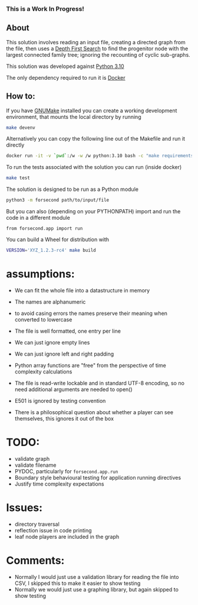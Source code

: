 ### This is a Work In Progress!

## About

This solution involves reading an input file, creating a directed graph from the file, then uses a [Depth First Search](https://en.wikipedia.org/wiki/Depth-first_search) to find the progenitor node with the largest connected family tree; ignoring the recounting of cyclic sub-graphs.

This solution was developed against [Python 3.10](https://hub.docker.com/_/python)

The only dependency required to run it is [Docker](https://docker.com)

## How to:

If you have [GNUMake](https://www.gnu.org/software/make/) installed you can create a working development environment, that mounts the local directory by running
```bash
make devenv
```
Alternatively you can copy the following line out of the Makefile and run it directly
```bash
docker run -it -v `pwd`:/w -w /w python:3.10 bash -c "make requirements && bash"
```

To run the tests associated with the solution you can run (inside docker)
```bash
make test
```

The solution is designed to be run as a Python module
```bash
python3 -m forsecond path/to/input/file
```
But you can also (depending on your PYTHONPATH) import and run the code in a different module
```python3
from forsecond.app import run
```

You can build a Wheel for distribution with
```bash
VERSION='XYZ_1.2.3-rc4' make build
```


# assumptions:

- We can fit the whole file into a datastructure in memory
- The names are alphanumeric
- to avoid casing errors the names preserve their meaning when converted to lowercase

- The file is well formatted, one entry per line
- We can just ignore empty lines
- We can just ignore left and right padding

- Python array functions are "free" from the perspective of time complexity calculations
- The file is read-write lockable and in standard UTF-8 encoding, so no need additional arguments are needed to open()

- E501 is ignored by testing convention
- There is a philosophical question about whether a player can see themselves, this ignores it out of the box

# TODO:
- validate graph
- validate filename
- PYDOC, particularly for `forsecond.app.run`
- Boundary style behavioural testing for application running directives
- Justify time complexity expectations


# Issues:

- directory traversal
- reflection issue in code printing
- leaf node players are included in the graph

# Comments:

- Normally I would just use a validation library for reading the file into CSV, I skipped this to make it easier to show testing
- Normally we would just use a graphing library, but again skipped to show testing
